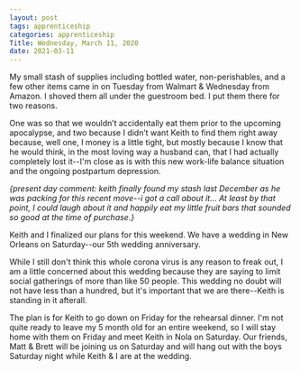 ```yaml
---
layout: post 
tags: apprenticeship
categories: apprenticeship
Title: Wednesday, March 11, 2020
date: 2021-03-11
---
```


My small stash of supplies including bottled water, non-perishables, and a few other items
came in on Tuesday from Walmart & Wednesday from Amazon.  I shoved them 
all under the guestroom bed.  I put them there for two reasons.  

One was so that we wouldn’t accidentally eat them prior 
to the upcoming apocalypse, and two because I didn’t want 
Keith to find them right away because, well one, I money 
is a little tight, but mostly because I know that he would think, 
in the most loving way a husband can, that I had actually 
completely lost it--I'm close as is with this new work-life balance situation and
the ongoing postpartum depression.

*{present day comment: keith finally found my stash last December as he was packing for 
this recent move--i got a call about it…  At least by that point, I could laugh 
about it and happily eat my little fruit bars that sounded so good at the time of purchase.}* 

Keith and I finalized our plans for this weekend.  We have a wedding in 
New Orleans on Saturday--our 5th wedding anniversary.

While I still don't think this whole corona virus is any reason to freak out,
I am a little concerned about this wedding because they are saying to limit
social gatherings of more than like 50 people.  This wedding no doubt will not
have less than a hundred, but it's important that we are there--Keith is standing
in it afterall.   

The plan is for Keith to go down on Friday for the rehearsal dinner.  I'm not quite ready to leave my
5 month old for an entire weekend, so I will stay home with them on Friday
and meet Keith in Nola on Saturday.  Our friends, Matt & Brett will be joining us
on Saturday and will hang out with the boys Saturday night while Keith & I are at the wedding.
